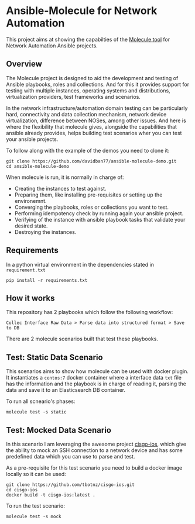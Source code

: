 # Ansible-Molecule for Network Automation

This project aims at showing the capabilties of the [Molecule tool](https://molecule.readthedocs.io/en/latest/index.html) for Network Automation Ansible projects.

## Overview

The Molecule project is designed to aid the development and testing of Ansible playbooks, roles and collections. And for this it provides support for testing with multiple instances, operating systems and distributions, virtualization providers, test frameworks and scenarios.

In the network infrastructure/automation domain testing can be particularly hard, connectivity and data collection mechanism, network device virtualization, difference between NOSes, among other issues. And here is where the flexibility that molecule gives, alongside the capabilities that ansible already provides, helps building test scenarios wher you can test your ansible projects.

To follow along with the example of the demos you need to clone it:

```shell
git clone https://github.com/davidban77/ansible-molecule-demo.git
cd ansible-molecule-demo
```

When molecule is run, it is normally in charge of:

- Creating the instances to test against.
- Preparing them, like installing pre-requisites or setting up the environemnt.
- Converging the playbooks, roles or collections you want to test.
- Performing idempotency check by running again your ansible project.
- Verifying of the instance with ansible playbook tasks that validate your desired state.
- Destroying the instances.

## Requirements

In a python virtual environment in the dependencies stated in `requirement.txt`

```shell
pip install -r requirements.txt
```

## How it works

This repository has 2 playbooks which follow the following workflow:

```shell
Collec Interface Raw Data > Parse data into structured format > Save to DB
```

There are 2 molecule scenarios built that test these playbooks.

## Test: Static Data Scenario

This scenarios aims to show how molecule can be used with docker plugin. It instantiates a `centos:7` docker container where a interface data `txt` file has the information and the playbook is in charge of reading it, parsing the data and save it to an Elasticsearch DB container.

To run all scneario's phases:

```shell
molecule test -s static
```

## Test: Mocked Data Scenario

In this scenario I am leveraging the awesome project [cisgo-ios](https://github.com/tbotnz/cisgo-ios), which give the ability to mock an SSH connection to a network device and has some predefined data which you can use to parse and test.

As a pre-requisite for this test scenario you need to build a docker image locally so it can be used:

```shell
git clone https://github.com/tbotnz/cisgo-ios.git
cd cisgo-ios
docker build -t cisgo-ios:latest .
```

To run the test scenario:

```shell
molecule test -s mock
```
